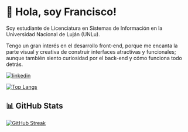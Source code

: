 # 👋 Hola, soy Francisco!

Soy estudiante de Licenciatura en Sistemas de Información en la Universidad Nacional de Luján (UNLu).

Tengo un gran interés en el desarrollo front-end, porque me encanta la parte visual y creativa de construir interfaces atractivas y funcionales; aunque también siento curiosidad por el back-end y cómo funciona todo detrás.

[![linkedin](https://img.shields.io/badge/linkedin-0A66C2?style=for-the-badge&logo=linkedin&logoColor=white)](https://www.linkedin.com/in/franciscojarusz/)

[![Top Langs](https://github-readme-stats.vercel.app/api/top-langs/?username=franciscojarusz)](https://github.com/anuraghazra/github-readme-stats)


## 📊 GitHub Stats

[![GitHub Streak](https://github-readme-streak-stats.herokuapp.com?user=FranciscoJarusz&theme=dark&hide_border=true&border_radius=20&locale=es&short_numbers=true&date_format=j%2Fn%5B%2FY%5D)](https://git.io/streak-stats)
